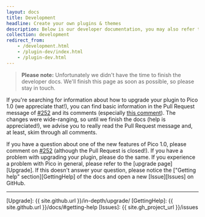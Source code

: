 ```yaml
---
layout: docs
title: Development
headline: Create your own plugins & themes
description: Below is our developer documentation, you may also refer to Pico's [class documentation](phpDoc/master/).
collection: development
redirect_from:
    - /development.html
    - /plugin-dev/index.html
    - /plugin-dev.html
---
```


> **Please note:** Unfortunately we didn't have the time to finish the developer docs. We'll finish this page as soon as possible, so please stay in touch.

If you're searching for information about how to upgrade your plugin to Pico 1.0 (we appreciate that!), you can find basic information in the Pull Request message of [#252][PullRequest252] and its comments (especially [this comment][PullRequest252UpgradeNotes]). The changes were wide-ranging, so until we finish the docs (help is appreciated!), we advise you to really read the Pull Request message and, at least, skim through all comments.

If you have a question about one of the new features of Pico 1.0, please comment on [#252][PullRequest252] (although the Pull Request is closed!). If you have a problem with upgrading your plugin, please do the same. If you experience a problem with Pico in general, please refer to the [upgrade page][Upgrade]. If this doesn't answer your question, please notice the ["Getting help" section][GettingHelp] of the docs and open a new [Issue][Issues] on GitHub.

---

[PullRequest252]: https://github.com/picocms/Pico/pull/252
[PullRequest252UpgradeNotes]: https://github.com/picocms/Pico/pull/252#issuecomment-138078795
[Upgrade]: {{ site.github.url }}/in-depth/upgrade/
[GettingHelp]: {{ site.github.url }}/docs/#getting-help
[Issues]: {{ site.gh_project_url }}/issues
